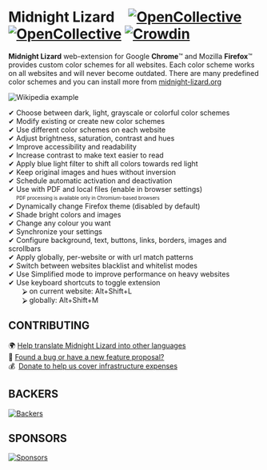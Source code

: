 # Midnight Lizard [![OpenCollective](https://opencollective.com/midnight-lizard/backers/badge.svg)](#backers) [![OpenCollective](https://opencollective.com/midnight-lizard/sponsors/badge.svg)](#sponsors) [![Crowdin](https://d322cqt584bo4o.cloudfront.net/midnight-lizard/localized.svg)](https://translate.midnight-lizard.org)

**Midnight Lizard** web-extension for Google **Chrome**™ and Mozilla **Firefox**™ provides custom color schemes for all websites. Each color scheme works on all websites and will never become outdated. There are many predefined color schemes and you can install more from [midnight-lizard.org](https://midnight-lizard.org/schemes)

![Wikipedia example](/promo/screenshots/wikipedia-orion-nebula.png?raw=true "Wikipedia example")

✔ Choose between dark, light, grayscale or colorful color schemes  
✔ Modify existing or create new color schemes  
✔ Use different color schemes on each website  
✔ Adjust brightness, saturation, contrast and hues  
✔ Improve accessibility and readability  
✔ Increase contrast to make text easier to read  
✔ Apply blue light filter to shift all colors towards red light  
✔ Keep original images and hues without inversion  
✔ Schedule automatic activation and deactivation  
✔ Use with PDF and local files (enable in browser settings)  
  &nbsp;&nbsp;&nbsp;&nbsp;<sub><sup>PDF processing is available only in Chromium-based browsers</sup></sub>  
✔ Dynamically change Firefox theme (disabled by default)  
✔ Shade bright colors and images  
✔ Change any colour you want  
✔ Synchronize your settings  
✔ Configure background, text, buttons, links, borders, images and scrollbars  
✔ Apply globally, per-website or with url match patterns  
✔ Switch between websites blacklist and whitelist modes  
✔ Use Simplified mode to improve performance on heavy websites  
✔ Use keyboard shortcuts to toggle extension  
  ⮚ on current website: Alt+Shift+L  
  ⮚ globally: Alt+Shift+M  

## CONTRIBUTING
  🌍 [Help translate Midnight Lizard into other languages](https://translate.midnight-lizard.org)  
  🐛 [Found a bug or have a new feature proposal?](https://github.com/Midnight-Lizard/Midnight-Lizard/issues/new)  
  💰 [Donate to help us cover infrastructure expenses](https://opencollective.com/midnight-lizard#contribute)  

## BACKERS
[![Backers](https://opencollective.com/midnight-lizard/backers.svg?width=890)](https://opencollective.com/midnight-lizard#backers)  

## SPONSORS
[![Sponsors](https://opencollective.com/midnight-lizard/sponsors.svg?width=890)](https://opencollective.com/midnight-lizard#sponsors)  
